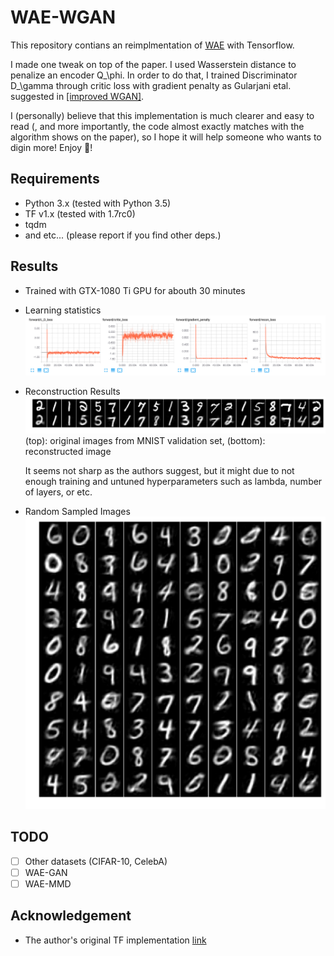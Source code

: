 # WAE-WGAN

This repository contians an reimplmentation of [WAE](https://arxiv.org/abs/1711.01558) with Tensorflow.

I made one tweak on top of the paper. I used Wasserstein distance to penalize an encoder Q_\phi.
In order to do that, I trained Discriminator D_\gamma through critic loss with gradient penalty as Gularjani etal. suggested in [[improved WGAN]](https://arxiv.org/abs/1704.00028).

I (personally) believe that this implementation is much clearer and easy to read (, and more importantly, the code almost exactly matches with the algorithm shows on the paper), so I hope it will help someone who wants to digin more! Enjoy :beer:!

## Requirements

- Python 3.x (tested with Python 3.5)
- TF v1.x (tested with 1.7rc0)
- tqdm
- and etc... (please report if you find other deps.)

## Results

- Trained with GTX-1080 Ti GPU for abouth 30 minutes
- Learning statistics
  ![learning_stat](/assets/learning_stat.png)
- Reconstruction Results
  ![recon](/assets/recon.png)
  (top): original images from MNIST validation set, (bottom): reconstructed image

  It seems not sharp as the authors suggest, but it might due to not enough training and untuned hyperparameters such as lambda, number of layers, or etc.
- Random Sampled Images
  ![random_sample](/assets/random_sample.png)


## TODO

- [ ] Other datasets (CIFAR-10, CelebA)
- [ ] WAE-GAN
- [ ] WAE-MMD

## Acknowledgement

- The author's original TF implementation [link](https://github.com/tolstikhin/wae)
